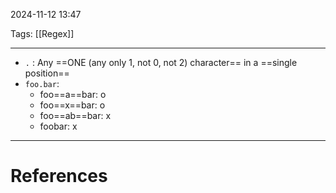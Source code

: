 2024-11-12 13:47

Tags: [[Regex]]

---

- `.` : Any ==ONE (any only 1, not 0, not 2) character== in a ==single position==
- `foo.bar`:
	- foo==a==bar: o
	- foo==x==bar: o
	- foo==ab==bar: x
	- foobar: x

---
# References